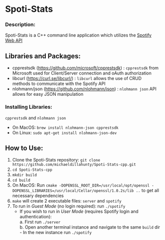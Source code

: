 # Spoti-Stats
### Description:
Spoti-Stats is a C++ command line application which utilizes the [Spotify Web API](https://developer.spotify.com/documentation/web-api)

## Libraries and Packages:
- cpprestsdk (https://github.com/microsoft/cpprestsdk) : `cpprestsdk` from Microsoft used for Client/Server connection and oAuth authorization
- libcurl (https://curl.se/libcurl/) : `libcurl` allows the use of CRUD methods to communicate with the Spotify API
- nlohmann/json (https://github.com/nlohmann/json) : `nlohmann json` API allows for easy JSON manipulation

### Installing Libraries:
`cpprestsdk` and `nlohmann json`
- On MacOS: `brew install nlohmann-json cpprestsdk`
- On Linux: `sudo apt-get install nlohmann-json-dev`
  

## How to Use:
1) Clone the Spoti-Stats repository: `git clone https://github.com/michaeldillahunty/Spoti-Stats-cpp.git`
2) `cd Spoti-Stats-cpp`
3) `mkdir build`
4) `cd build`
5) On MacOS: Run `cmake -DOPENSSL_ROOT_DIR=/usr/local/opt/openssl -DOPENSSL_LIBRARIES=/usr/local/Cellar/openssl/1.0.2s/lib ..` to get all necessary dependencies
6) `make` will create 2 executable files: `server` and `spotify`
7) To run in *Guest Mode* (no login required): run `./spotify`
   - If you wish to run in *User Mode* (requires Spotify login and authentication):   
      a. First run `./server`   
      b. Open another terminal instance and navigate to the same `build` dir    
         - In the new instance run `./spotify`
